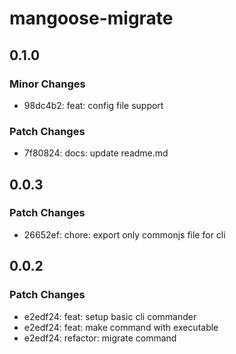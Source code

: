 # mangoose-migrate

## 0.1.0

### Minor Changes

- 98dc4b2: feat: config file support

### Patch Changes

- 7f80824: docs: update readme.md

## 0.0.3

### Patch Changes

- 26652ef: chore: export only commonjs file for cli

## 0.0.2

### Patch Changes

- e2edf24: feat: setup basic cli commander
- e2edf24: feat: make <name> command with executable
- e2edf24: refactor: migrate command
